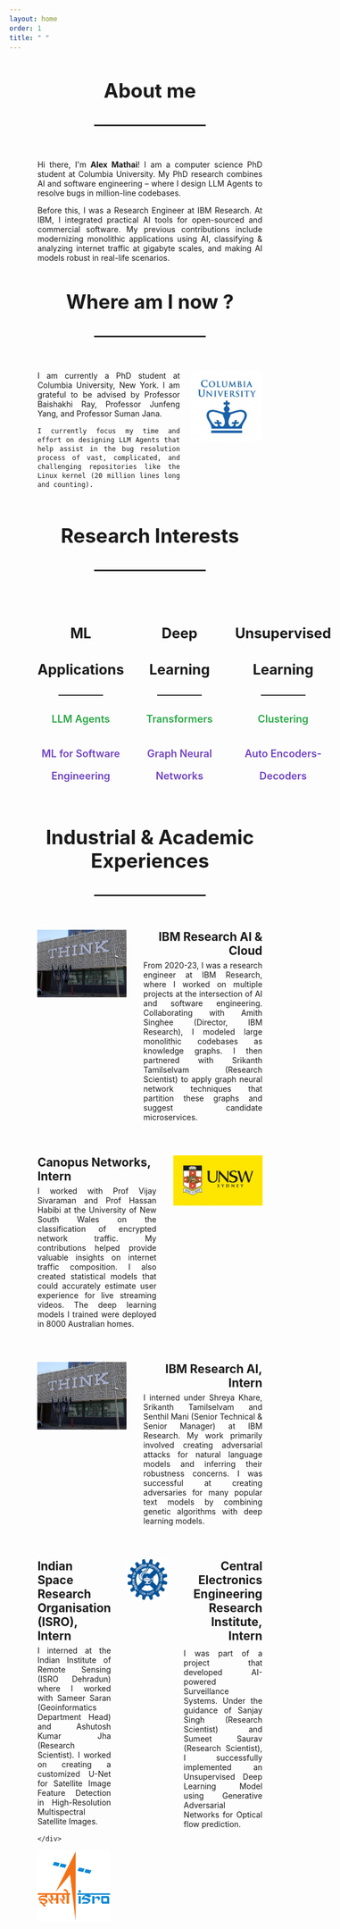 ```yaml
---
layout: home
order: 1
title: " "
---
```


<div style="padding: 0 10%; max-width: 1200px; margin: 0 auto;">

<div style="text-align: center; margin: 40px 0;">
  <h2 style="font-size: 2.5em; font-weight: bold; margin-bottom: 40px;">About me</h2>
  <div style="height: 3px; background-color: #333; margin: 0 auto 60px auto; width: 200px;"></div>
</div>

<div style="text-align: justify;">

Hi there, I'm <strong>Alex Mathai</strong>! I am a computer science PhD student at Columbia University. My PhD research combines AI and software engineering – where I design LLM Agents to resolve bugs in million-line codebases.

Before this, I was a Research Engineer at IBM Research. At IBM, I integrated practical AI tools for open-sourced and commercial software. My previous contributions include modernizing monolithic applications using AI, classifying & analyzing internet traffic at gigabyte scales, and making AI models robust in real-life scenarios.

</div>

<div style="text-align: center; margin: 40px 0;">
  <h2 style="font-size: 2.5em; font-weight: bold; margin-bottom: 40px;">Where am I now ?</h2>
  <div style="height: 3px; background-color: #333; margin: 0 auto 60px auto; width: 200px;"></div>
</div>

<div style="display: flex; align-items: flex-start; gap: 20px; margin-bottom: 20px;">
  <div style="flex: 2; text-align: justify;">
    I am currently a PhD student at Columbia University, New York. I am grateful to be advised by Professor Baishakhi Ray, Professor Junfeng Yang, and Professor Suman Jana. 

    I currently focus my time and effort on designing LLM Agents that help assist in the bug resolution process of vast, complicated, and challenging repositories like the Linux kernel (20 million lines long and counting).
  </div>
  <div style="flex: 1;">
    <img src="/assets/img/columbia-logo.jpg" alt="Columbia University" style="width: 100%; max-width: 200px; border-radius: 8px;">
  </div>
</div> 

<div style="text-align: center; margin: 40px 0;">
  <h2 style="font-size: 2.5em; font-weight: bold; margin-bottom: 40px;">Research Interests</h2>
  <div style="height: 3px; background-color: #333; margin: 0 auto 60px auto; width: 200px;"></div>
</div>

<div style="display: flex; justify-content: space-around; align-items: flex-start; gap: 40px; margin: 60px 0;">
  <div style="flex: 1; text-align: center;">
    <h3 style="font-size: 1.8em; font-weight: bold; margin-bottom: 20px;">ML</h3>
    <h3 style="font-size: 1.8em; font-weight: bold; margin-bottom: 30px;">Applications</h3>
    <div style="height: 2px; background-color: #333; margin: 0 auto 30px auto; width: 80px;"></div>
    <p style="color: #28a745; font-size: 1.3em; font-weight: 600; margin-bottom: 40px;">LLM Agents</p>
    <p style="color: #6f42c1; font-size: 1.3em; font-weight: 600;">ML for Software</p>
    <p style="color: #6f42c1; font-size: 1.3em; font-weight: 600;">Engineering</p>
  </div>

  <div style="flex: 1; text-align: center;">
    <h3 style="font-size: 1.8em; font-weight: bold; margin-bottom: 20px;">Deep</h3>
    <h3 style="font-size: 1.8em; font-weight: bold; margin-bottom: 30px;">Learning</h3>
    <div style="height: 2px; background-color: #333; margin: 0 auto 30px auto; width: 80px;"></div>
    <p style="color: #28a745; font-size: 1.3em; font-weight: 600; margin-bottom: 40px;">Transformers</p>
    <p style="color: #6f42c1; font-size: 1.3em; font-weight: 600;">Graph Neural</p>
    <p style="color: #6f42c1; font-size: 1.3em; font-weight: 600;">Networks</p>
  </div>

  <div style="flex: 1; text-align: center;">
    <h3 style="font-size: 1.8em; font-weight: bold; margin-bottom: 20px;">Unsupervised</h3>
    <h3 style="font-size: 1.8em; font-weight: bold; margin-bottom: 30px;">Learning</h3>
    <div style="height: 2px; background-color: #333; margin: 0 auto 30px auto; width: 80px;"></div>
    <p style="color: #28a745; font-size: 1.3em; font-weight: 600; margin-bottom: 40px;">Clustering</p>
    <p style="color: #6f42c1; font-size: 1.3em; font-weight: 600;">Auto Encoders-</p>
    <p style="color: #6f42c1; font-size: 1.3em; font-weight: 600;">Decoders</p>
  </div>
</div>

<div style="text-align: center; margin: 40px 0;">
  <h2 style="font-size: 2.5em; font-weight: bold; margin-bottom: 40px;">Industrial & Academic Experiences</h2>
  <div style="height: 3px; background-color: #333; margin: 0 auto 60px auto; width: 200px;"></div>
</div>


<div style="display: flex; align-items: flex-start; gap: 30px; margin-bottom: 60px;">
  <div style="flex: 1.5;">
    <img src="/assets/img/ibm-think.jpg" alt="IBM Research" style="width: 100%; max-width: 800px; border-radius: 1px;">
  </div>
  <div style="flex: 2;">
    <h3 style="text-align: right; font-size: 1.5em; font-weight: bold; margin-top: 0; margin-bottom:5px;">IBM Research AI & Cloud</h3>
    <div style="text-align: justify;">
      From 2020-23, I was a research engineer at IBM Research, where I worked on multiple projects at the intersection of AI and software engineering. Collaborating with Amith Singhee (Director, IBM Research), I modeled large monolithic codebases as knowledge graphs. I then partnered with Srikanth Tamilselvam (Research Scientist) to apply graph neural network techniques that partition these graphs and suggest candidate microservices.
    </div>
  </div>
</div>


<div style="display: flex; align-items: flex-start; gap: 30px; margin-bottom: 60px;">
  <div style="flex: 2;">
    <h3 style="text-align: left; font-size: 1.5em; font-weight: bold; margin-top: 0; margin-bottom:5px;">Canopus Networks, Intern
</h3>
    <div style="text-align: justify;">
      I worked with Prof Vijay Sivaraman and Prof Hassan Habibi at the University of New South Wales on the classification of encrypted network traffic. My contributions helped provide valuable insights on internet traffic composition. I also created statistical models that could accurately estimate user experience for live streaming videos. The deep learning models I trained were deployed in 8000 Australian homes.
    </div>
  </div>
    <div style="flex: 1.5;">
    <img src="/assets/img/unsw-logo.jpg" alt="Canopus Networks, Intern" style="width: 100%; max-width: 800px; border-radius: 1px;">
  </div>
</div>


<div style="display: flex; align-items: flex-start; gap: 30px; margin-bottom: 60px;">
  <div style="flex: 1.5;">
    <img src="/assets/img/ibm-think.jpg" alt="IBM Research" style="width: 100%; max-width: 800px; border-radius: 1px;">
  </div>
  <div style="flex: 2;">
    <h3 style="text-align: right; font-size: 1.5em; font-weight: bold; margin-top: 0; margin-bottom:5px;">IBM Research AI, Intern
</h3>
    <div style="text-align: justify;">
 I interned under Shreya Khare, Srikanth Tamilselvam and  Senthil Mani (Senior Technical & Senior Manager) at IBM Research. My work primarily involved creating adversarial attacks for natural language models and inferring their robustness concerns. I was successful at creating adversaries for many popular text models by combining genetic algorithms with deep learning models.
    </div>
  </div>
</div>


<div style="display: flex; align-items: flex-start; gap: 30px; margin-bottom: 60px;">
  <div style="flex: 2;">
    <h3 style="text-align: left; font-size: 1.5em; font-weight: bold; margin-top: 0; margin-bottom:5px;">Indian Space Research Organisation (ISRO), Intern
</h3>
    <div style="text-align: justify;">
I interned at the Indian Institute of Remote Sensing (ISRO Dehradun) where I worked with Sameer Saran (Geoinformatics Department Head) and Ashutosh Kumar Jha (Research Scientist). I worked on creating a customized U-Net for Satellite Image Feature Detection in High-Resolution Multispectral Satellite Images.

    </div>
  </div>
    <div style="flex: 1.5;">
    <img src="/assets/img/isro.jpg" alt="Canopus Networks, Intern" style="width: 100%; max-width: 800px; border-radius: 1px;">
  </div>
</div>



<div style="display: flex; align-items: flex-start; gap: 30px; margin-bottom: 60px;">
  <div style="flex: 1;">
    <img src="/assets/img/ceeri.png" alt="IBM Research" style="width: 100%; max-width: 100; border-radius: 1px;">
  </div>
  <div style="flex: 2;">
    <h3 style="text-align: right; font-size: 1.5em; font-weight: bold; margin-top: 0; margin-bottom:10px;">Central Electronics Engineering Research Institute, Intern
</h3>
    <div style="text-align: justify;">
I was part of a project that developed AI-powered Surveillance Systems. Under the guidance of Sanjay Singh (Research Scientist) and Sumeet Saurav (Research Scientist), I successfully implemented an Unsupervised Deep Learning Model using Generative Adversarial Networks for Optical flow prediction.
    </div>
  </div>
</div>

</div>
